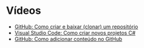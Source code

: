 # Vídeos

- [GitHub: Como criar e baixar (clonar) um repositório](./01-GitHub-criando-repositorio.m4v)
- [Visual Studio Code: Como criar novos projetos C#](./02-vscode-criando-projetos.m4v)
- [GitHub: Como adicionar conteúdo no GitHub](./03-GitHub-subindo-conteudo.m4v)
